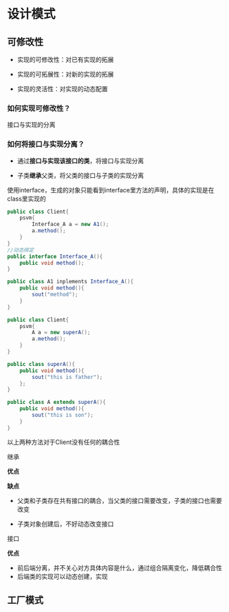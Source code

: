 # 设计模式

## 可修改性

* 实现的可修改性：对已有实现的拓展

* 实现的可拓展性：对新的实现的拓展

* 实现的灵活性：对实现的动态配置

### 如何实现可修改性？

 接口与实现的分离

### 如何将接口与实现分离？

* 通过**接口与实现该接口的类**，将接口与实现分离

* 子类**继承**父类，将父类的接口与子类的实现分离

使用interface，生成的对象只能看到interface里方法的声明，具体的实现是在class里实现的

```java
public class Client{
    psvm{
        Interface_A a = new A1();
        a.method();
    }
}
//动态绑定
public interface Interface_A(){
    public void method();
}

public class A1 inplements Interface_A(){
    public void method(){
        sout("method");
    }
}
```

```java
public class Client{
    psvm{
        A a = new superA();
        a.method();
    }
}

public class superA(){
    public void method(){
        sout("this is father");
    };
}

public class A extends superA(){
    public void method(){
        sout("this is son");
    }
}
```

以上两种方法对于Client没有任何的耦合性

继承

**优点**

**缺点**

* 父类和子类存在共有接口的耦合，当父类的接口需要改变，子类的接口也需要改变

* 子类对象创建后，不好动态改变接口

接口

**优点**

* 前后端分离，并不关心对方具体内容是什么，通过组合隔离变化，降低耦合性
* 后端类的实现可以动态创建，实现

## 工厂模式

